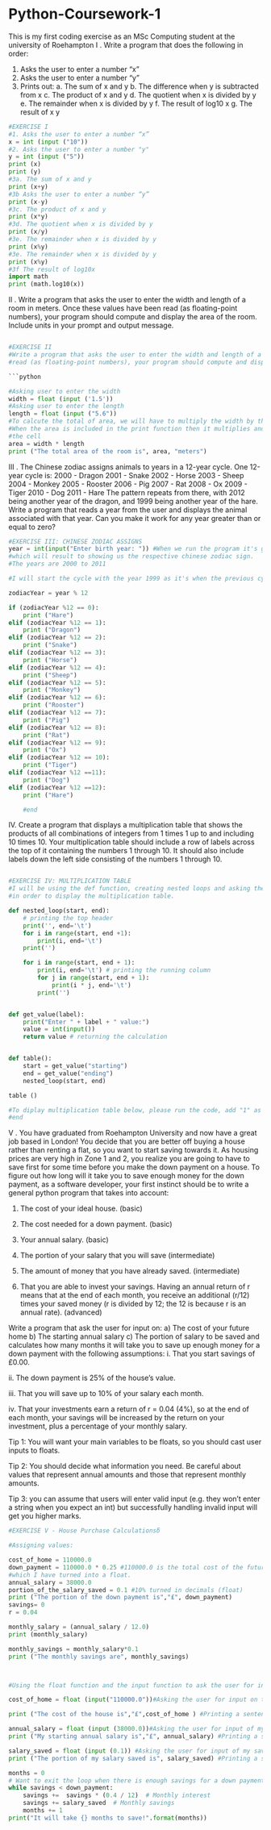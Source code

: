 # Python-Coursework-1
This is my first coding exercise as an MSc Computing student at the university of Roehampton
I . Write a program that does the following in order:
1) Asks the user to enter a number “x”
2) Asks the user to enter a number “y”
3) Prints out:
a. The sum of x and y
b. The difference when y is subtracted from x
c. The product of x and y
d. The quotient when x is divided by y
e. The remainder when x is divided by y
f. The result of log10 x
g. The result of x y

```python
#EXERCISE I
#1. Asks the user to enter a number “x” 
x = int (input ("10"))
#2. Asks the user to enter a number "y"
y = int (input ("5"))
print (x)
print (y)
#3a. The sum of x and y
print (x+y)
#3b Asks the user to enter a number “y” 
print (x-y)
#3c. The product of x and y 
print (x*y)
#3d. The quotient when x is divided by y
print (x/y)
#3e. The remainder when x is divided by y
print (x%y)
#3e. The remainder when x is divided by y
print (x%y)
#3f The result of log10x
import math 
print (math.log10(x))
```
II . Write a program that asks the user to enter the width and length of a room in meters. Once these values have been
read (as floating-point numbers), your program should compute and display the area of the room. Include units in your
prompt and output message.
```python

#EXERCISE II
#Write a program that asks the user to enter the width and length of a room in meters. Once these values have been
#read (as floating-point numbers), your program should compute and display the area of the room.

```python

#Asking user to enter the width
width = float (input ('1.5'))
#Asking user to enter the length
length = float (input ("5.6"))
#To calcute the total of area, we will have to multiply the width by the length
#When the area is included in the print function then it multiplies and it's inlcuded in the result when we run 
#the cell 
area = width * length
print ("The total area of the room is", area, "meters")
```
III . The Chinese zodiac assigns animals to years in a 12-year cycle. One 12-year cycle is:
2000 - Dragon
2001 - Snake
2002 - Horse
2003 - Sheep
2004 - Monkey
2005 - Rooster
2006 - Pig
2007 - Rat
2008 - Ox
2009 - Tiger
2010 - Dog
2011 - Hare
The pattern repeats from there, with 2012 being another year of the dragon, and 1999 being another year of the hare.
Write a program that reads a year from the user and displays the animal associated with that year. Can you make it
work for any year greater than or equal to zero?

```python
#EXERCISE III: CHINESE ZODIAC ASSIGNS 
year = int(input("Enter birth year: ")) #When we run the program it's going ask to enter the number of the year
#which will result to showing us the respective chinese zodiac sign. 
#The years are 2000 to 2011

#I will start the cycle with the year 1999 as it's when the previous cycle ended. 

zodiacYear = year % 12

if (zodiacYear %12 == 0): 
    print ("Hare")
elif (zodiacYear %12 == 1): 
    print ("Dragon")
elif (zodiacYear %12 == 2): 
    print ("Snake")
elif (zodiacYear %12 == 3):
    print ("Horse")
elif (zodiacYear %12 == 4):
    print ("Sheep")
elif (zodiacYear %12 == 5):
    print ("Monkey")
elif (zodiacYear %12 == 6): 
    print ("Rooster")
elif (zodiacYear %12 == 7): 
    print ("Pig")
elif (zodiacYear %12 == 8):
    print ("Rat")
elif (zodiacYear %12 == 9):
    print ("Ox")
elif (zodiacYear %12 == 10):
    print ("Tiger")
elif (zodiacYear %12 ==11):
    print ("Dog")
elif (zodiacYear %12 ==12):
    print ("Hare")

    #end
```
IV. Create a program that displays a multiplication table that shows the products of all combinations of integers from 1
times 1 up to and including 10 times 10. Your multiplication table should include a row of labels across the top of it
containing the numbers 1 through 10. It should also include labels down the left side consisting of the numbers 1
through 10.

```python

#EXERCISE IV: MULTIPLICATION TABLE
#I will be using the def function, creating nested loops and asking the user to add a value and return it 
#in order to display the multiplication table. 

def nested_loop(start, end):
    # printing the top header
    print('', end='\t')
    for i in range(start, end +1):
        print(i, end='\t')
    print('')

    for i in range(start, end + 1):
        print(i, end='\t') # printing the running column 
        for j in range(start, end + 1):
            print(i * j, end='\t')
        print('')


def get_value(label):
    print("Enter " + label + " value:")
    value = int(input())
    return value # returning the calculation 


def table():
    start = get_value("starting")
    end = get_value("ending")
    nested_loop(start, end)

table ()

#To diplay multiplication table below, please run the code, add "1" as starting value and "10" as the ending value
#end
```
V . You have graduated from Roehampton University and now have a great job based in London! You decide that you
are better off buying a house rather than renting a flat, so you want to start saving towards it. As housing prices are
very high in Zone 1 and 2, you realize you are going to have to save first for some time before you make the down
payment on a house. To figure out how long will it take you to save enough money for the down payment, as a software
developer, your first instinct should be to write a general python program that takes into account:

1. The cost of your ideal house. (basic)

2. The cost needed for a down payment. (basic)

3. Your annual salary. (basic)

4. The portion of your salary that you will save (intermediate)

5. The amount of money that you have already saved. (intermediate)

6. That you are able to invest your savings. Having an annual return of r means that at the end of each month, you
receive an additional (r/12) times your saved money (r is divided by 12; the 12 is because r is an annual rate).
(advanced)

Write a program that ask the user for input on:
a) The cost of your future home
b) The starting annual salary
c) The portion of salary to be saved
and calculates how many months it will take you to save up enough money for a down payment with the following
assumptions:
i. That you start savings of £0.00.

ii. The down payment is 25% of the house’s value.

iii. That you will save up to 10% of your salary each month.

iv. That your investments earn a return of r = 0.04 (4%), so at the end of each month, your savings will be increased
by the return on your investment, plus a percentage of your monthly salary.

Tip 1: You will want your main variables to be floats, so you should cast user inputs to floats.

Tip 2: You should decide what information you need. Be careful about values that represent annual amounts and those
that represent monthly amounts.

Tip 3: you can assume that users will enter valid input (e.g. they won’t enter a string when you expect an int) but
successfully handling invalid input will get you higher marks.
```python
#EXERCISE V - House Purchase Calculationsδ 

#Assigning values:

cost_of_home = 110000.0
down_payment = 110000.0 * 0.25 #110000.0 is the total cost of the future home times 25% (0.25)
#which I have turned into a float. 
annual_salary = 38000.0
portion_of_the_salary_saved = 0.1 #10% turned in decimals (float)
print ("The portion of the down payment is","£", down_payment)
savings= 0 
r = 0.04 

monthly_salary = (annual_salary / 12.0)
print (monthly_salary)

monthly_savings = monthly_salary*0.1 
print ("The monthly savings are", monthly_savings)



#Using the float function and the input function to ask the user for input of the following: 

cost_of_home = float (input("110000.0"))#Asking the user for input on the cost of my future home 

print ("The cost of the house is","£",cost_of_home ) #Printing a sentence that states the cost of the house

annual_salary = float (input (38000.0))#Asking the user for input of my starting annual salary. 
print ("My starting annual salary is","£", annual_salary) #Printing a sentence that states my annual salary. 

salary_saved = float (input (0.1)) #Asking the user for input of my saved salary 
print ("The portion of my salary saved is", salary_saved) #Printing a sentence that states my annual salary.

months = 0
# Want to exit the loop when there is enough savings for a down payment
while savings < down_payment:
    savings +=  savings * (0.4 / 12)  # Monthly interest
    savings += salary_saved  # Monthly savings
    months += 1
print("It will take {} months to save!".format(months))
```






